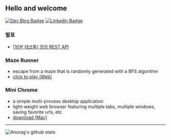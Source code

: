 ## Hello and welcome

[![Dev Blog Badge](http://img.shields.io/badge/-Dev%20blog-000000?style=flat-square&logo=github)](https://bugoverdose.github.io/) [![Linkedin Badge](https://img.shields.io/badge/-LinkedIn-blue?style=flat-square&logo=Linkedin&logoColor=white)](https://www.linkedin.com/in/jinwoo-jeong-ab284420b/)

### 발표
- [[10분 테코톡] 정의 REST API](https://www.youtube.com/watch?v=Nxi8Ur89Akw)

### Maze Runner 
- escape from a maze that is randomly generated with a BFS algorithm
- [click to play (Web)](https://bugoverdose.github.io/maze-runner/)

### Mini Chrome 
- a simple multi-process desktop application
- light-weight web browser featuring multiple tabs, multiple windows, saving favorite urls, etc
- [download (Mac)](https://bugoverdose.github.io/mini-chrome/)

---

![Anurag's github stats](https://github-readme-stats.vercel.app/api?username=bugoverdose&count_private=true&show_icons=true)
